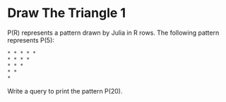 # Draw The Triangle 1
P(R) represents a pattern drawn by Julia in R rows. The following pattern represents P(5):

    * * * * *
    * * * *
    * * *
    * *
    *


Write a query to print the pattern P(20).